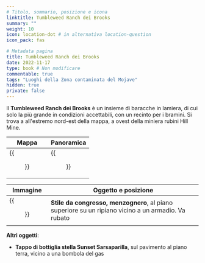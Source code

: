```yaml
---
# Titolo, sommario, posizione e icona
linktitle: Tumbleweed Ranch dei Brooks
summary: ""
weight: 10
icon: location-dot # in alternativa location-question
icon_pack: fas

# Metadata pagina
title: Tumbleweed Ranch dei Brooks
date: 2022-11-17
type: book # Non modificare
commentable: true
tags: "Luoghi della Zona contaminata del Mojave"
hidden: true
private: false
---
```


<div class="fnv">


Il **Tumbleweed Ranch dei Brooks** è un insieme di baracche in lamiera, di cui solo la più grande in condizioni accettabili, con un recinto per i bramini. Si trova a all'estremo nord-est della mappa, a ovest della miniera rubini Hill Mine.

| Mappa | Panoramica |
| ----- | ---------- |
| {{<figure src="fnv/Brooks_Tumbleweed_Ranch_loc.webp">}}      |    {{<figure src="fnv/Brooks_Tumbleweed_Ranch.webp">}}        | 

| Immagine | Oggetto e posizione |
| -------- | ------------------- |
|  {{<figure src="fnv/Lying_Congressional_Style_Brooks_Tumbleweed_ranch.webp">}}        |  **Stile da congresso, menzognero**, al piano superiore su un ripiano vicino a un armadio. Va rubato                   |

**Altri oggetti**:
- **Tappo di bottiglia stella Sunset Sarsaparilla**, sul pavimento al piano terra, vicino a una bombola del gas

</div>
